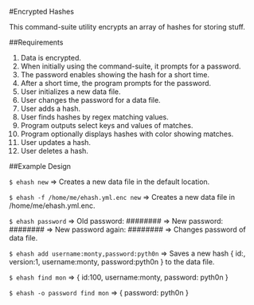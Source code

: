#Encrypted Hashes

This command-suite utility encrypts an array of hashes for storing stuff.

##Requirements

  1. Data is encrypted.
  1. When initially using the command-suite, it prompts for a password.
  1. The password enables showing the hash for a short time.
  1. After a short time, the program prompts for the password.
  1. User initializes a new data file.
  1. User changes the password for a data file.
  1. User adds a hash.
  1. User finds hashes by regex matching values.
  1. Program outputs select keys and values of matches.
  1. Program optionally displays hashes with color showing matches.
  1. User updates a hash.
  1. User deletes a hash.

##Example Design

`$ ehash new`
  => Creates a new data file in the default location.

`$ ehash -f /home/me/ehash.yml.enc new`
  => Creates a new data file in /home/me/ehash.yml.enc.

`$ ehash password`
  => Old password: ########
  => New password: ########
  => New password again: ########
  => Changes password of data file.

`$ ehash add username:monty,password:pyth0n`
  => Saves a new hash { id:<new>, version:1, username:monty, password:pyth0n } to the data file.

`$ ehash find mon`
  => { id:100, username:monty, password: pyth0n }

`$ ehash -o password find mon`
  => { password: pyth0n }

